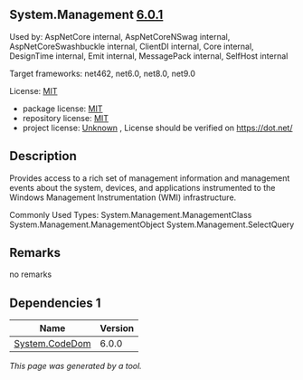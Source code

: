 System.Management [6.0.1](https://www.nuget.org/packages/System.Management/6.0.1)
--------------------

Used by: AspNetCore internal, AspNetCoreNSwag internal, AspNetCoreSwashbuckle internal, ClientDI internal, Core internal, DesignTime internal, Emit internal, MessagePack internal, SelfHost internal

Target frameworks: net462, net6.0, net8.0, net9.0

License: [MIT](../../../../licenses/mit) 

- package license: [MIT](https://licenses.nuget.org/MIT) 
- repository license: [MIT](https://github.com/dotnet/runtime) 
- project license: [Unknown](https://dot.net/) , License should be verified on https://dot.net/

Description
-----------
Provides access to a rich set of management information and management events about the system, devices, and applications instrumented to the Windows Management Instrumentation (WMI) infrastructure.

Commonly Used Types:
System.Management.ManagementClass
System.Management.ManagementObject
System.Management.SelectQuery

Remarks
-----------
no remarks


Dependencies 1
-----------

|Name|Version|
|----------|:----|
|[System.CodeDom](../../../../packages/nuget.org/system.codedom/6.0.0)|6.0.0|

*This page was generated by a tool.*